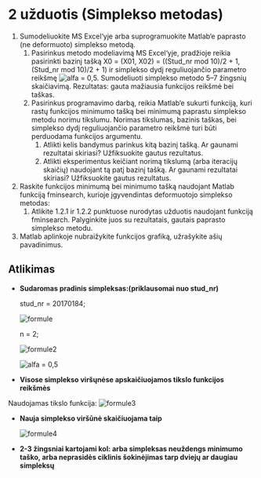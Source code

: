 # 2 užduotis (Simplekso metodas)
1. Sumodeliuokite MS Excel‘yje arba suprogramuokite Matlab‘e paprasto (ne deformuoto) simplekso metodą.
	1. Pasirinkus metodo modeliavimą MS Excel‘yje, pradžioje reikia pasirinkti bazinį tašką X0 = (X01, X02) = ((Stud_nr mod 10)/2 + 1, (Stud_nr mod 10)/2 + 1) ir simplekso dydį reguliuojančio parametro reikšmę ![alfa](https://user-images.githubusercontent.com/47638904/56870571-386ef300-6a1a-11e9-858c-1c36bd690265.png) = 0,5. Sumodeliuoti simplekso metodo 5–7 žingsnių skaičiavimą. Rezultatas: gauta mažiausia funkcijos reikšmė bei taškas. 
	2. Pasirinkus programavimo darbą, reikia Matlab‘e sukurti funkciją, kuri rastų funkcijos minimumo tašką bei minimumą paprastu simplekso metodu norimu tikslumu. Norimas tikslumas, bazinis taškas, bei simplekso dydį reguliuojančio parametro reikšmė turi būti perduodama funkcijos argumentu.
		1. Atlikti kelis bandymus parinkus kitą bazinį tašką. Ar gaunami rezultatai skiriasi? Užfiksuokite gautus rezultatus.
		2. Atlikti eksperimentus keičiant norimą tikslumą (arba iteracijų skaičių) naudojant tą patį bazinį tašką. Ar gaunami rezultatai skiriasi? Užfiksuokite gautus rezultatus.
2. Raskite funkcijos minimumą bei minimumo tašką naudojant Matlab funkciją fminsearch, kurioje įgyvendintas deformuotojo simplekso metodas:
	1. Atlikite 1.2.1 ir 1.2.2 punktuose nurodytas užduotis naudojant funkciją fminsearch. Palyginkite juos su rezultatais, gautais paprasto simplekso metodu.
3. Matlab aplinkoje nubraižykite funkcijos grafiką, užrašykite ašių pavadinimus. 

## Atlikimas
- **Sudaromas pradinis simpleksas:(priklausomai nuo stud_nr)**
	
	stud_nr = 20170184;

	![formule](https://user-images.githubusercontent.com/47638904/56870668-6c96e380-6a1b-11e9-8c70-f7bac9d4a690.png)

	n = 2;

	![formule2](https://user-images.githubusercontent.com/47638904/56879548-e2be3900-6a61-11e9-8ba2-1210757171a5.png)

	![alfa](https://user-images.githubusercontent.com/47638904/56870571-386ef300-6a1a-11e9-858c-1c36bd690265.png) = 0,5

- **Visose simplekso viršųnėse apskaičiuojamos tikslo funkcijos reikšmės**

Naudojamas tikslo funkcija:
	![formule3](https://user-images.githubusercontent.com/47638904/56887955-908a1180-6a7b-11e9-82e3-f5f50d72174a.png)

- **Nauja simplekso viršūnė skaičiuojama taip**

    ![formule4](https://user-images.githubusercontent.com/47638904/56888731-646f9000-6a7d-11e9-857f-a36baf87b9e0.png)

- **2-3 žingsniai kartojami kol: arba simpleksas neuždengs minimumo taško, arba neprasidės ciklinis šokinėjimas tarp dviejų ar daugiau simpleksų**